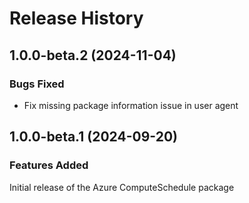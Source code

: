 # Release History

## 1.0.0-beta.2 (2024-11-04)

### Bugs Fixed

- Fix missing package information issue in user agent
    
## 1.0.0-beta.1 (2024-09-20)

### Features Added

Initial release of the Azure ComputeSchedule package
